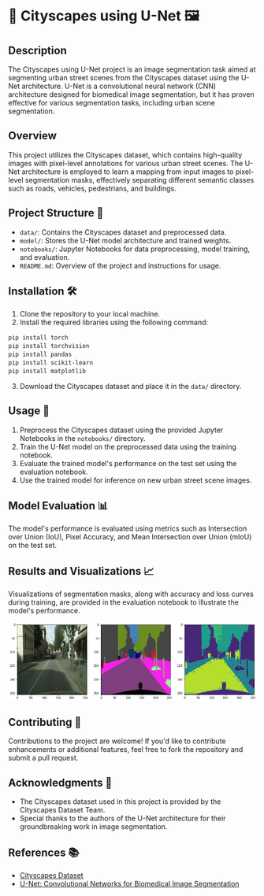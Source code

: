 # 🌆 Cityscapes using U-Net 🖼️

## Description
The Cityscapes using U-Net project is an image segmentation task aimed at segmenting urban street scenes from the Cityscapes dataset using the U-Net architecture. U-Net is a convolutional neural network (CNN) architecture designed for biomedical image segmentation, but it has proven effective for various segmentation tasks, including urban scene segmentation.

## Overview
This project utilizes the Cityscapes dataset, which contains high-quality images with pixel-level annotations for various urban street scenes. The U-Net architecture is employed to learn a mapping from input images to pixel-level segmentation masks, effectively separating different semantic classes such as roads, vehicles, pedestrians, and buildings.

## Project Structure 📂
- `data/`: Contains the Cityscapes dataset and preprocessed data.
- `model/`: Stores the U-Net model architecture and trained weights.
- `notebooks/`: Jupyter Notebooks for data preprocessing, model training, and evaluation.
- `README.md`: Overview of the project and instructions for usage.

## Installation 🛠️
1. Clone the repository to your local machine.
2. Install the required libraries using the following command:

```bash
pip install torch
pip install torchvision
pip install pandas
pip install scikit-learn
pip install matplotlib
```

3. Download the Cityscapes dataset and place it in the `data/` directory.

## Usage 🚀
1. Preprocess the Cityscapes dataset using the provided Jupyter Notebooks in the `notebooks/` directory.
2. Train the U-Net model on the preprocessed data using the training notebook.
3. Evaluate the trained model's performance on the test set using the evaluation notebook.
4. Use the trained model for inference on new urban street scene images.

## Model Evaluation 📊
The model's performance is evaluated using metrics such as Intersection over Union (IoU), Pixel Accuracy, and Mean Intersection over Union (mIoU) on the test set.

## Results and Visualizations 📈
Visualizations of segmentation masks, along with accuracy and loss curves during training, are provided in the evaluation notebook to illustrate the model's performance.

![Image 2](https://github.com/kashifmehdi/City-Scapes/blob/26a5208b4999089ab76f565f7f648dc37de24948/Result.png)

## Contributing 🤝
Contributions to the project are welcome! If you'd like to contribute enhancements or additional features, feel free to fork the repository and submit a pull request.

## Acknowledgments 🙏
- The Cityscapes dataset used in this project is provided by the Cityscapes Dataset Team.
- Special thanks to the authors of the U-Net architecture for their groundbreaking work in image segmentation.

## References 📚
- [Cityscapes Dataset](https://www.cityscapes-dataset.com/)
- [U-Net: Convolutional Networks for Biomedical Image Segmentation](https://arxiv.org/abs/1505.04597)
